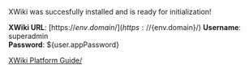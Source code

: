 XWiki was succesfully installed and is ready for initialization!

**XWiki URL**: [https://${env.domain}/](https://${env.domain}/)
**Username**: superadmin  
**Password**: ${user.appPassword}

[XWiki Platform Guide/](https://platform.xwiki.org/xwiki/bin/view/AdminGuide/Configuration)